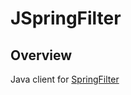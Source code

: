 # JSpringFilter

## Overview

Java client for [SpringFilter](https://github.com/turkraft/springfilter)
